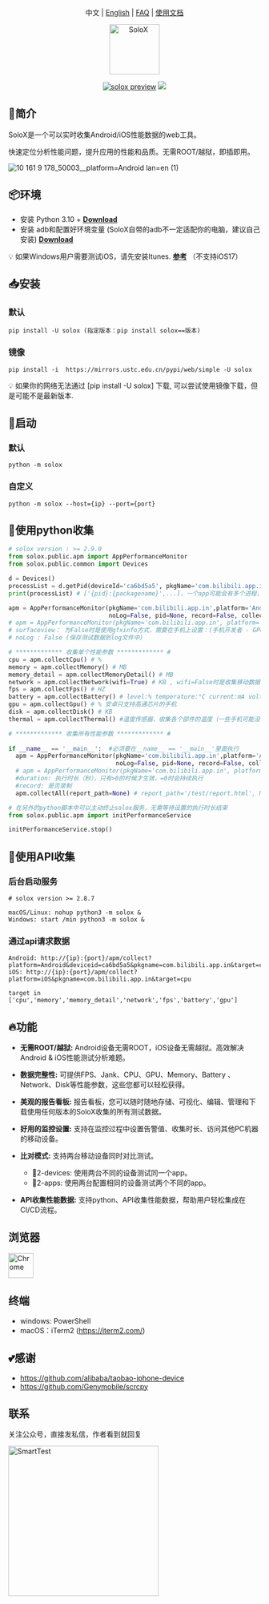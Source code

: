 <p align="center">
  <a>中文</a> | <a href="./README.md">English</a> | <a href="./FAQ.md">FAQ</a> | <a href="https://mp.weixin.qq.com/s?__biz=MzkxMzYyNDM2NA==&mid=2247484506&idx=1&sn=b7eb6de68f84bed03001375d08e08ce9&chksm=c17b9819f60c110fd14e652c104237821b95a13da04618e98d2cf27afa798cb45e53cf50f5bd&token=1402046775&lang=zh_CN&poc_token=HKmRi2WjP7gf9CVwvLWQ2cRhrUR3wmbB9-fNZdD4" target="__blank">使用文档</a>
</p>

<p align="center">
<a href="#">
<img src="https://cdn.nlark.com/yuque/0/2024/png/153412/1715927541315-fb4f7662-d8bb-4d3e-a712-13a3c3073ac8.png?x-oss-process=image%2Fformat%2Cwebp" alt="SoloX" width="100">
</a>
<br>
</p>
<p align="center">
<a href="https://pypi.org/project/solox/" target="__blank"><img src="https://img.shields.io/pypi/v/solox" alt="solox preview"></a>
<a href="https://pepy.tech/project/solox" target="__blank"><img src="https://static.pepy.tech/personalized-badge/solox?period=total&units=international_system&left_color=grey&right_color=orange&left_text=downloads"></a>
<br>
</p>

## 🔎简介

SoloX是一个可以实时收集Android/iOS性能数据的web工具。

快速定位分析性能问题，提升应用的性能和品质。无需ROOT/越狱，即插即用。

![10 161 9 178_50003__platform=Android lan=en (1)](https://github.com/smart-test-ti/SoloX/assets/24454096/603895cd-730f-434c-807f-22333d10e633)

## 📦环境

- 安装 Python 3.10 + [**Download**](https://www.python.org/downloads/)
- 安装 adb和配置好环境变量 (SoloX自带的adb不一定适配你的电脑，建议自己安装) [**Download**](https://developer.android.com/studio/releases/platform-tools)

💡 如果Windows用户需要测试iOS，请先安装Itunes. [**参考**](https://github.com/alibaba/taobao-iphone-device)  （不支持iOS17）

## 📥安装

### 默认

```shell
pip install -U solox (指定版本：pip install solox==版本)
```

### 镜像

```shell
pip install -i  https://mirrors.ustc.edu.cn/pypi/web/simple -U solox
```

💡 如果你的网络无法通过 [pip install -U solox] 下载, 可以尝试使用镜像下载，但是可能不是最新版本.

## 🚀启动

### 默认

```shell
python -m solox
```

### 自定义

```shell
python -m solox --host={ip} --port={port}
```

## 🏴󠁣󠁩󠁣󠁭󠁿使用python收集

```python
# solox version : >= 2.9.0
from solox.public.apm import AppPerformanceMonitor
from solox.public.common import Devices

d = Devices()
processList = d.getPid(deviceId='ca6bd5a5', pkgName='com.bilibili.app.in') # for android
print(processList) # ['{pid}:{packagename}',...]，一个app可能会有多个进程，如果需要指定pid，可以从这里获取

apm = AppPerformanceMonitor(pkgName='com.bilibili.app.in',platform='Android', deviceId='ca6bd5a5', surfaceview=True, 
                            noLog=False, pid=None, record=False, collect_all=False)
# apm = AppPerformanceMonitor(pkgName='com.bilibili.app.in', platform='iOS')
# surfaceview： 为False时是使用gfxinfo方式，需要在手机上设置：(手机开发者 - GPU渲染模式 - adb shell dumpsys gfxinfo) 不推荐使用这种方式
# noLog : False (保存测试数据到log文件中)

# ************* 收集单个性能参数 ************* #
cpu = apm.collectCpu() # %
memory = apm.collectMemory() # MB
memory_detail = apm.collectMemoryDetail() # MB
network = apm.collectNetwork(wifi=True) # KB , wifi=False时是收集移动数据流量，手机会自动关闭wifi切换到移动网络
fps = apm.collectFps() # HZ
battery = apm.collectBattery() # level:% temperature:°C current:mA voltage:mV power:w
gpu = apm.collectGpu() # % 安卓只支持高通芯片的手机
disk = apm.collectDisk() # KB
thermal = apm.collectThermal() #温度传感器，收集各个部件的温度（一些手机可能没有权限）

# ************* 收集所有性能参数 ************* #
 
if __name__ == '__main__':  #必须要在__name__ == '__main__'里面执行
  apm = AppPerformanceMonitor(pkgName='com.bilibili.app.in',platform='Android', deviceId='ca6bd5a5', surfaceview=True, 
                              noLog=False, pid=None, record=False, collect_all=True, duration=0)
  # apm = AppPerformanceMonitor(pkgName='com.bilibili.app.in', platform='iOS',  deviceId='xxxx', noLog=False, record=False, collect_all=True, duration=0)
  #duration: 执行时长（秒），只有>0的时候才生效，=0时会持续执行
  #record: 是否录制
  apm.collectAll(report_path=None) # report_path='/test/report.html', None则保存在默认路径

# 在另外的python脚本中可以主动终止solox服务，无需等待设置的执行时长结束
from solox.public.apm import initPerformanceService  

initPerformanceService.stop()
```

## 🏴󠁣󠁩󠁣󠁭󠁿使用API收集

### 后台启动服务

```
# solox version >= 2.8.7

macOS/Linux: nohup python3 -m solox &
Windows: start /min python3 -m solox &
```

### 通过api请求数据

```shell
Android: http://{ip}:{port}/apm/collect?platform=Android&deviceid=ca6bd5a5&pkgname=com.bilibili.app.in&target=cpu
iOS: http://{ip}:{port}/apm/collect?platform=iOS&pkgname=com.bilibili.app.in&target=cpu

target in ['cpu','memory','memory_detail','network','fps','battery','gpu']
```

## 🔥功能

* **无需ROOT/越狱:** Android设备无需ROOT，iOS设备无需越狱。高效解决Android & iOS性能测试分析难题。
* **数据完整性:** 可提供FPS、Jank、CPU、GPU、Memory、Battery 、Network、Disk等性能参数，这些您都可以轻松获得。
* **美观的报告看板:** 报告看板，您可以随时随地存储、可视化、编辑、管理和下载使用任何版本的SoloX收集的所有测试数据。
* **好用的监控设置:** 支持在监控过程中设置告警值、收集时长、访问其他PC机器的移动设备。
* **比对模式:** 支持两台移动设备同时对比测试。

  - 🌱2-devices: 使用两台不同的设备测试同一个app。
  - 🌱2-apps: 使用两台配置相同的设备测试两个不同的app。
* **API收集性能数据:** 支持python、API收集性能数据，帮助用户轻松集成在CI/CD流程。

## 浏览器

<img src="https://cdn.nlark.com/yuque/0/2023/png/153412/1677553244198-96ce5709-f33f-4038-888f-f330d1f74450.png" alt="Chrome" width="50px" height="50px" />

## 终端

- windows: PowerShell
- macOS：iTerm2 (https://iterm2.com/)

## 💕感谢

- https://github.com/alibaba/taobao-iphone-device
- https://github.com/Genymobile/scrcpy

## 联系

关注公众号，直接发私信，作者看到就回复

<img src="https://github.com/smart-test-ti/.github/assets/24454096/fadb328d-c136-460a-b30d-a98d9036d882" alt="SmartTest" width="300">
